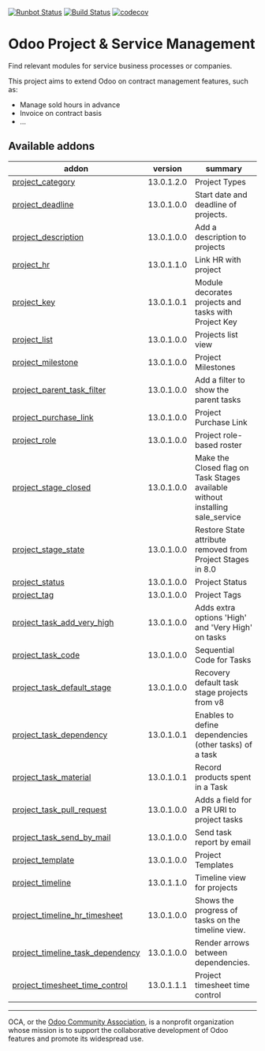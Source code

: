 [![Runbot Status](https://runbot.odoo-community.org/runbot/badge/flat/140/13.0.svg)](https://runbot.odoo-community.org/runbot/repo/github-com-oca-project-140)
[![Build Status](https://travis-ci.org/OCA/project.svg?branch=13.0)](https://travis-ci.org/OCA/project)
[![codecov](https://codecov.io/gh/OCA/project/branch/13.0/graph/badge.svg)](https://codecov.io/gh/OCA/project)

Odoo Project & Service Management
=================================

Find relevant modules for service business processes or companies.

This project aims to extend Odoo on contract management features, such as:

  * Manage sold hours in advance
  * Invoice on contract basis
  * ...


[//]: # (addons)

Available addons
----------------
addon | version | summary
--- | --- | ---
[project_category](project_category/) | 13.0.1.2.0 | Project Types
[project_deadline](project_deadline/) | 13.0.1.0.0 | Start date and deadline of projects.
[project_description](project_description/) | 13.0.1.0.0 | Add a description to projects
[project_hr](project_hr/) | 13.0.1.1.0 | Link HR with project
[project_key](project_key/) | 13.0.1.0.1 | Module decorates projects and tasks with Project Key
[project_list](project_list/) | 13.0.1.0.0 | Projects list view
[project_milestone](project_milestone/) | 13.0.1.0.0 | Project Milestones
[project_parent_task_filter](project_parent_task_filter/) | 13.0.1.0.0 | Add a filter to show the parent tasks
[project_purchase_link](project_purchase_link/) | 13.0.1.0.0 | Project Purchase Link
[project_role](project_role/) | 13.0.1.0.0 | Project role-based roster
[project_stage_closed](project_stage_closed/) | 13.0.1.0.0 | Make the Closed flag on Task Stages available without installing sale_service
[project_stage_state](project_stage_state/) | 13.0.1.0.0 | Restore State attribute removed from Project Stages in 8.0
[project_status](project_status/) | 13.0.1.0.0 | Project Status
[project_tag](project_tag/) | 13.0.1.0.0 | Project Tags
[project_task_add_very_high](project_task_add_very_high/) | 13.0.1.0.0 | Adds extra options 'High' and 'Very High' on tasks
[project_task_code](project_task_code/) | 13.0.1.0.0 | Sequential Code for Tasks
[project_task_default_stage](project_task_default_stage/) | 13.0.1.0.0 | Recovery default task stage projects from v8
[project_task_dependency](project_task_dependency/) | 13.0.1.0.1 | Enables to define dependencies (other tasks) of a task
[project_task_material](project_task_material/) | 13.0.1.0.1 | Record products spent in a Task
[project_task_pull_request](project_task_pull_request/) | 13.0.1.0.0 | Adds a field for a PR URI to project tasks
[project_task_send_by_mail](project_task_send_by_mail/) | 13.0.1.0.0 | Send task report by email
[project_template](project_template/) | 13.0.1.0.0 | Project Templates
[project_timeline](project_timeline/) | 13.0.1.1.0 | Timeline view for projects
[project_timeline_hr_timesheet](project_timeline_hr_timesheet/) | 13.0.1.0.0 | Shows the progress of tasks on the timeline view.
[project_timeline_task_dependency](project_timeline_task_dependency/) | 13.0.1.0.0 | Render arrows between dependencies.
[project_timesheet_time_control](project_timesheet_time_control/) | 13.0.1.1.1 | Project timesheet time control

[//]: # (end addons)


----

OCA, or the [Odoo Community Association](http://odoo-community.org/), is a nonprofit organization whose
mission is to support the collaborative development of Odoo features and
promote its widespread use.
